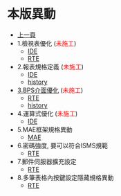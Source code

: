 # 本版異動

* [上一頁](../README.md)
* 1.檢視表優化  (<font color="red">未施工</font>)
  * [IDE](ITEM_1/IDE/README.md)
  * [RTE](ITEM_1/RTE/README.md)
* 2.報表規格定義  (<font color="red">未施工</font>)
  * [IDE](ITEM_2/IDE/README.md)
  * [history](ITEM_2/history.md)
* [3.BPS介面優化](ITEM_3/README.md) (<font color="red">未施工</font>)
  * [RTE](ITEM_3/RTE/README.md)
  * [history](ITEM_3/history.md)
* 4.運算式優化  (<font color="red">未施工</font>)
  * [IDE](ITEM_4/IDE/README.md)
* 5.MAE框架規格異動
  * [MAE](ITEM_5/MAE/README.md)
* 6.密碼強度, 要可以符合ISMS規範
  * [RTE](ITEM_6/RTE/README.md)
* 7.郵件伺服器擴充設定
  * [RTE](ITEM_7/RTE/README.md)
* 8.多筆表格內按鍵設定隱藏規格異動
  * [RTE](ITEM_8/RTE/README.md)